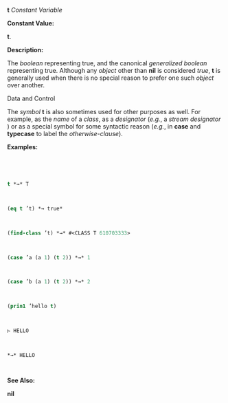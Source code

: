 **t** *Constant Variable* 



**Constant Value:** 



**t**. 



**Description:** 



The *boolean* representing true, and the canonical *generalized boolean* representing true. Although any *object* other than **nil** is considered *true*, **t** is generally used when there is no special reason to prefer one such *object* over another. 



Data and Control 











The *symbol* **t** is also sometimes used for other purposes as well. For example, as the *name* of a *class*, as a *designator* (*e.g.*, a *stream designator* ) or as a special symbol for some syntactic reason (*e.g.*, in **case** and **typecase** to label the *otherwise-clause*). 



**Examples:**
```lisp
 



t *→* T 



(eq t ’t) *→ true* 



(find-class ’t) *→* #<CLASS T 610703333> 



(case ’a (a 1) (t 2)) *→* 1 



(case ’b (a 1) (t 2)) *→* 2 



(prin1 ’hello t) 



▷ HELLO 



*→* HELLO 




```
**See Also:** 



**nil** 



